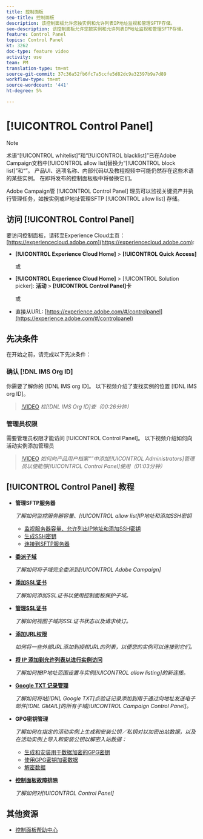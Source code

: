 ```yaml
---
title: 控制面板
seo-title: 控制面板
description: 该控制面板允许您按实例和允许列表IP地址监视和管理SFTP存储。
seo-description: 该控制面板允许您按实例和允许列表IP地址监视和管理SFTP存储。
feature: Control Panel
topics: Control Panel
kt: 3262
doc-type: feature video
activity: use
team: PM
translation-type: tm+mt
source-git-commit: 37c36a52fb6fc7a5ccfe5d82dc9a32397b9a7d89
workflow-type: tm+mt
source-wordcount: '441'
ht-degree: 5%

---
```



# [!UICONTROL Control Panel]

>[!NOTE]
>
>术语“[!UICONTROL whitelist]”和“[!UICONTROL blacklist]”已在Adobe Campaign文档中[!UICONTROL allow list]替换为“[!UICONTROL block list]”和“”。
>产品UI、选项名称、内部代码以及教程视频中可能仍然存在这些术语的某些实例。 在即将发布的控制面板版中将替换它们。

Adobe Campaign管 [!UICONTROL Control Panel] 理员可以监视关键资产并执行管理任务，如按实例或IP地址管理SFTP [!UICONTROL allow list] 存储。

## 访问 [!UICONTROL Control Panel]

要访问控制面板，请转至Experience Cloud主页： [https://experiencecloud.adobe.com](https://experiencecloud.adobe.com):

* **[!UICONTROL Experience Cloud Home]** > **[!UICONTROL Quick Access]**

   或
* **[!UICONTROL Experience Cloud Home]**  > [!UICONTROL Solution picker]: **活动** > **[!UICONTROL Control Panel]卡&#x200B;**

   或

* 直接从URL: [https://experience.adobe.com/#/controlpanel](https://experience.adobe.com/#/controlpanel)

## 先决条件

在开始之前，请完成以下先决条件：

### 确认 [!DNL IMS Org ID]

你需要了解你的 [!DNL IMS org ID]。 以下视频介绍了查找实例的位置 [!DNL IMS org ID]。

>[!VIDEO](https://video.tv.adobe.com/v/27183?quality=12)
*检[!DNL IMS Org ID]查（00:26分钟）*

### 管理员权限

需要管理员权限才能访问 [!UICONTROL Control Panel]。
以下视频介绍如何向活动实例添加管理员

>[!VIDEO](https://video.tv.adobe.com/v/27147?quality=12)
*如何向产品用户档案“”中添加[!UICONTROL Administrators]管理员以便能够[!UICONTROL Control Panel]使用（01:03分钟）*

## [!UICONTROL Control Panel] 教程

* **管理SFTP服务器**

   *了解如何监控服务器容量、[!UICONTROL allow list]IP地址和添加SSH密钥*

   * [监视服务器容量、允许列出IP地址和添加SSH密钥](/help/acc/monitoring-campaign-classic/control-panel/monitoring-server-capacity-allow-listing-adding-ssh-key.md)
   * [生成SSH密钥](/help/acc/monitoring-campaign-classic/control-panel/generate-ssh-key.md)
   * [连接到SFTP服务器](/help/acc/monitoring-campaign-classic/control-panel/connect-to-sftp-server.md)

* **[委派子域](/help/acc/monitoring-campaign-classic/control-panel/subdomain-delegation.md)**

   *了解如何将子域完全委派到[!UICONTROL Adobe Campaign]*

* **[添加SSL证书](/help/acc/monitoring-campaign-classic/control-panel/adding-ssl-certificates.md)**

   *了解如何添加SSL证书以使用控制面板保护子域。*

* **[管理SSL证书](/help/acc/monitoring-campaign-classic/control-panel/managing-ssl-certificates.md)**

   *了解如何视图子域的SSL证书状态以及请求续订。*

* **[添加URL权限](/help/acc/monitoring-campaign-classic/control-panel/adding-url-permissions.md)**

   *如何将一些外部URL添加到授权URL的列表，以便您的实例可以连接到它们。*

* **[将 IP 添加到允许列表以进行实例访问](/help/acc/monitoring-campaign-classic/control-panel/ip-allow-listing.md)**

   *了解如何按IP地址范围设置与实例[!UICONTROL allow listing]的新连接。*

* **[Google TXT 记录管理](/help/acc/monitoring-campaign-classic/control-panel/google-txt-record-management.md)**

   *了解如何将站[!DNL Google TXT]点验证记录添加到用于通过向地址发送电子邮件[!DNL GMAIL]的所有子域[!UICONTROL Campaign Control Panel]。*

* **GPG密钥管理**

   *了解如何在指定的活动实例上生成和安装公钥／私钥对以加密出站数据，以及在活动实例上导入和安装公钥以解密入站数据：*

   * [生成和安装用于数据加密的GPG密钥](./gpg-key-management/generating-and-installing-gpg-keys-for-data-encryption.md)
   * [使用GPG密钥加密数据](./gpg-key-management/using-a-gpg-key-to-encrypt-data.md)
   * [解密数据](./gpg-key-management/decrypting-data.md)

* **[控制面板故障排除](/help/acc/monitoring-campaign-classic/control-panel/trouble-shooting.md)**

   *了解如何对[!UICONTROL Control Panel]*

## 其他资源

* [控制面板帮助中心](https://docs.adobe.com/content/help/zh-Hans/control-panel/using/control-panel-home.html)
